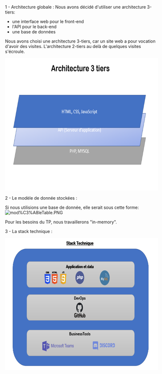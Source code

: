 1 - Architecture globale :
Nous avons décidé d'utiliser une architecture 3-tiers:
  - une interface web pour le front-end
  - l'API pour le back-end
  - une base de données
  
  Nous avons choisi une architecture 3-tiers, car un site web a pour vocation d'avoir des visites. L'architecture 2-tiers au delà de quelques visites s'écroule.

<img src="https://github.com/Dunniii/tp-architecture/blob/IA1-COOKIES/IA1-COOKIES/project/screen/architecture.PNG" width="800" height="436" alt="architecture.PNG">

2 - Le modèle de donnée stockées :

Si nous utilisions une base de donnée, elle serait sous cette forme: 
<img src="https://github.com/Dunniii/tp-architecture/blob/IA1-COOKIES/IA1-COOKIES/project/screen/mod%C3%A8leTable.PNG" width="800" height="436" alt="mod%C3%A8leTable.PNG">

Pour les besoins du TP, nous travaillerons "in-memory".

3 - La stack technique :

  <img src="https://github.com/Dunniii/tp-architecture/blob/IA1-COOKIES/IA1-COOKIES/project/screen/StackTechnique.PNG" width="800" height="436" alt="StackTechnique.PNG">
